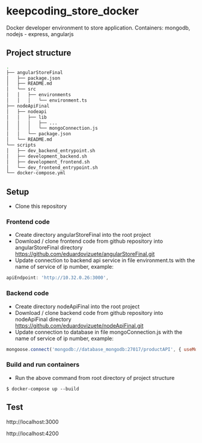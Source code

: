 # keepcoding_store_docker

Docker developer environment to store application.
Containers: mongodb, nodejs - express, angularjs

## Project structure

```bash
.
├── angularStoreFinal
│   ├── package.json
│   ├── README.md
│   └── src
│   │   ├── environments
│   │   │   └── environment.ts
├── nodeApiFinal
│   ├── nodeapi
│   │   ├── lib
│   │   │   ├── ...
│   │   │   └── mongoConnection.js
│   │   └── package.json
│   └── README.md
└── scripts
│   ├── dev_backend_entrypoint.sh
│   ├── development_backend.sh
│   ├── development_frontend.sh
│   └── dev_frontend_entrypoint.sh
└── docker-compose.yml
```


## Setup

- Clone this repository

### Frontend code

- Create directory angularStoreFinal into the root project
- Download / clone frontend code from github repository into angularStoreFinal directory 
https://github.com/eduardovizuete/angularStoreFinal.git  
- Update connection to backend api service in file environment.ts with the name of service of ip number, example:

```javascript
apiEndpoint: 'http://10.32.0.26:3000',
```

### Backend code

- Create directory nodeApiFinal into the root project
- Download / clone backend code from github repository into nodeApiFinal directory
https://github.com/eduardovizuete/nodeApiFinal.git 
- Update connection to database in file mongoConnection.js with the name of service of ip number, example:

```javascript
mongoose.connect('mongodb://database_mongodb:27017/productAPI', { useMongoClient: true });
```

### Build and run containers

- Run the above command from root directory of project structure
```
$ docker-compose up --build 
```

## Test

http://localhost:3000

http://localhost:4200

